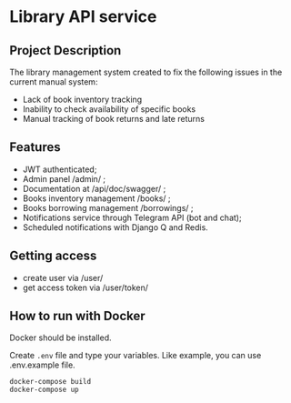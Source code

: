 # Library API service

## Project Description

The library management system created to fix the following issues in the current manual system:

- Lack of book inventory tracking
- Inability to check availability of specific books
- Manual tracking of book returns and late returns

## Features

* JWT authenticated;
* Admin panel /admin/ ;
* Documentation at /api/doc/swagger/ ;
* Books inventory management /books/ ;
* Books borrowing management /borrowings/ ;
* Notifications service through Telegram API (bot and chat);
* Scheduled notifications with Django Q and Redis.

## Getting access

* create user via /user/
* get access token via /user/token/

## How to run with Docker

Docker should be installed.

Create `.env` file and type your variables. Like example, you can use .env.example file.

```shell
docker-compose build
docker-compose up
```